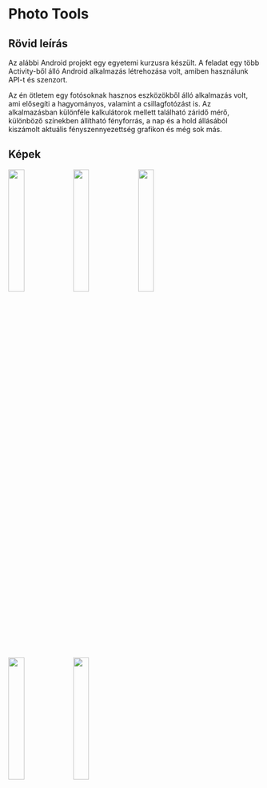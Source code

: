 # Photo Tools

## Rövid leírás

Az alábbi Android projekt egy egyetemi kurzusra készült. A feladat egy több Activity-ből álló Android alkalmazás létrehozása volt, amiben használunk API-t és szenzort.

Az én ötletem egy fotósoknak hasznos eszközökből álló alkalmazás volt, ami elősegíti a hagyományos, valamint a csillagfotózást is. 
Az alkalmazásban különféle kalkulátorok mellett található záridő mérő, különböző színekben állítható fényforrás, a nap és a hold állásából
kiszámolt aktuális fényszennyezettség grafikon és még sok más.

## Képek

<p float="center">
  <img src="https://raw.githubusercontent.com/marton1114/Android_programming_project2/main/menu.png" width="25%" height="25%"> 
  <img src="https://raw.githubusercontent.com/marton1114/Android_programming_project2/main/lightpol.png" width="25%" height="25%">
  <img src="https://raw.githubusercontent.com/marton1114/Android_programming_project2/main/sunandmoonstates.png" width="25%" height="25%"> 
  <img src="https://raw.githubusercontent.com/marton1114/Android_programming_project2/main/startrails.png" width="25%" height="25%"> 
  <img src="https://raw.githubusercontent.com/marton1114/Android_programming_project2/main/color.png" width="25%" height="25%"> 
</p>
